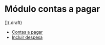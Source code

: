# Módulo contas a pagar

[]{.draft}

* [Contas a pagar](payable)
* [Incluir despesa](expenseOpCreate)
